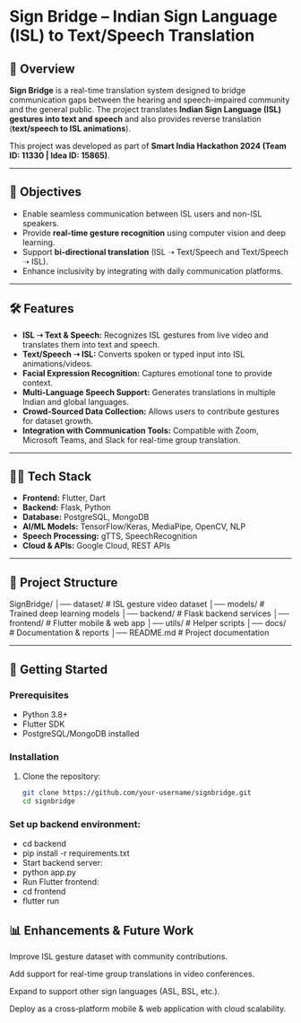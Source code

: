 # Sign Bridge – Indian Sign Language (ISL) to Text/Speech Translation  

## 📌 Overview  
**Sign Bridge** is a real-time translation system designed to bridge communication gaps between the hearing and speech-impaired community and the general public. The project translates **Indian Sign Language (ISL) gestures into text and speech** and also provides reverse translation (**text/speech to ISL animations**).  

This project was developed as part of **Smart India Hackathon 2024 (Team ID: 11330 | Idea ID: 15865)**.  

---

## 🎯 Objectives  
- Enable seamless communication between ISL users and non-ISL speakers.  
- Provide **real-time gesture recognition** using computer vision and deep learning.  
- Support **bi-directional translation** (ISL ➝ Text/Speech and Text/Speech ➝ ISL).  
- Enhance inclusivity by integrating with daily communication platforms.  

---

## 🛠️ Features  
- **ISL ➝ Text & Speech:** Recognizes ISL gestures from live video and translates them into text and speech.  
- **Text/Speech ➝ ISL:** Converts spoken or typed input into ISL animations/videos.  
- **Facial Expression Recognition:** Captures emotional tone to provide context.  
- **Multi-Language Speech Support:** Generates translations in multiple Indian and global languages.  
- **Crowd-Sourced Data Collection:** Allows users to contribute gestures for dataset growth.  
- **Integration with Communication Tools:** Compatible with Zoom, Microsoft Teams, and Slack for real-time group translation.  

---

## 🧑‍💻 Tech Stack  
- **Frontend:** Flutter, Dart  
- **Backend:** Flask, Python  
- **Database:** PostgreSQL, MongoDB  
- **AI/ML Models:** TensorFlow/Keras, MediaPipe, OpenCV, NLP  
- **Speech Processing:** gTTS, SpeechRecognition  
- **Cloud & APIs:** Google Cloud, REST APIs  

---

## 📂 Project Structure  
SignBridge/
│── dataset/ # ISL gesture video dataset
│── models/ # Trained deep learning models
│── backend/ # Flask backend services
│── frontend/ # Flutter mobile & web app
│── utils/ # Helper scripts
│── docs/ # Documentation & reports
│── README.md # Project documentation


---

## 🚀 Getting Started  

### Prerequisites  
- Python 3.8+  
- Flutter SDK  
- PostgreSQL/MongoDB installed  

### Installation  

1. Clone the repository:  
   ```bash
   git clone https://github.com/your-username/signbridge.git
   cd signbridge

### Set up backend environment:


- cd backend
- pip install -r requirements.txt
- Start backend server:
- python app.py
- Run Flutter frontend:
- cd frontend
- flutter run


## 📊 Enhancements & Future Work
Improve ISL gesture dataset with community contributions.

Add support for real-time group translations in video conferences.

Expand to support other sign languages (ASL, BSL, etc.).

Deploy as a cross-platform mobile & web application with cloud scalability.
